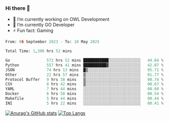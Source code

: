 ### Hi there 👋 

- 🔭 I’m currently working on OWL Development
- 🌱 I’m currently GO Developer
-  ⚡ Fun fact: Gaming
  
  <!--
- 👯 I’m looking to collaborate on ...
- 🤔 I’m looking for help with ...
- 💬 Ask me about ...
- 📫 How to reach me: ...
- 😄 Pronouns: ...
-->

<!--START_SECTION:waka-->

```python
From: 06 September 2023 - To: 10 May 2025

Total Time: 1,300 hrs 52 mins

Go                572 hrs 52 mins ███████████░░░░░░░░░░░░░░   44.04 %
Python            557 hrs 41 mins ██████████▓░░░░░░░░░░░░░░   42.87 %
JSON              74 hrs 13 mins  █▒░░░░░░░░░░░░░░░░░░░░░░░   05.71 %
Other             22 hrs 57 mins  ▒░░░░░░░░░░░░░░░░░░░░░░░░   01.77 %
Protocol Buffer   9 hrs 38 mins   ▒░░░░░░░░░░░░░░░░░░░░░░░░   00.74 %
CSV               8 hrs 42 mins   ▒░░░░░░░░░░░░░░░░░░░░░░░░   00.67 %
YAML              7 hrs 44 mins   ░░░░░░░░░░░░░░░░░░░░░░░░░   00.60 %
Docker            6 hrs 58 mins   ░░░░░░░░░░░░░░░░░░░░░░░░░   00.54 %
Makefile          5 hrs 44 mins   ░░░░░░░░░░░░░░░░░░░░░░░░░   00.44 %
INI               5 hrs 22 mins   ░░░░░░░░░░░░░░░░░░░░░░░░░   00.41 %
```

<!--END_SECTION:waka-->

[![Anurag's GitHub stats](https://github-readme-stats.vercel.app/api?username=aebalz&show_icons=true&theme=codeSTACKr)](https://github.com/anuraghazra/github-readme-stats)
[![Top Langs](https://github-readme-stats.vercel.app/api/top-langs/?username=aebalz&layout=compact&card_width=350&theme=codeSTACKr)](https://github.com/anuraghazra/github-readme-stats)
<!-- [![Readme Card](https://github-readme-stats.vercel.app/api/pin/?username=aebalz&repo=go-gin-gone&show_owner=true)](https://github.com/anuraghazra/github-readme-stats)-->
